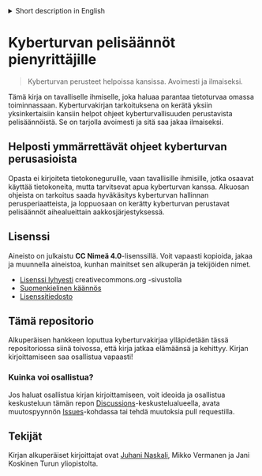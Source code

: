<details>
<summary>Short description in English</summary>

## Cybersecurity 101 for small business owners

This Finnish book was written for regular people who want to improve cybersecurity in their personal or professional life. The purpose of this cybersecurity book is to provide straightforward and simple instructions on the fundamentals of cybersecurity. It's released openly and is free-to-share.

Only in Finnish, for now.
</details>


# Kyberturvan pelisäännöt pienyrittäjille
> Kyberturvan perusteet helpoissa kansissa. Avoimesti ja ilmaiseksi.

Tämä kirja on tavalliselle ihmiselle, joka haluaa parantaa tietoturvaa omassa toiminnassaan. Kyberturvakirjan tarkoituksena on kerätä yksiin yksinkertaisiin kansiin helpot ohjeet kyberturvallisuuden perustavista pelisäännöistä. Se on tarjolla avoimesti ja sitä saa jakaa ilmaiseksi.

## Helposti ymmärrettävät ohjeet kyberturvan perusasioista

Opasta ei kirjoiteta tietokoneguruille, vaan tavallisille ihmisille, jotka osaavat käyttää tietokoneita, mutta tarvitsevat apua kyberturvan kanssa. Alkuosan ohjeista on tarkoitus saada hyväkäsitys kyberturvan hallinnan perusperiaatteista, ja loppuosaan on kerätty kyberturvan perustavat pelisäännöt aihealueittain aakkosjärjestyksessä.

## Lisenssi

Aineisto on julkaistu **CC Nimeä 4.0**-lisenssillä. Voit vapaasti kopioida, jakaa ja muunnella aineistoa, kunhan mainitset sen alkuperän ja tekijöiden nimet.

- [Lisenssi lyhyesti](https://creativecommons.org/licenses/by/4.0/deed.fi) creativecommons.org -sivustolla
- [Suomenkielinen käännös](https://creativecommons.org/licenses/by/4.0/legalcode.fi)
- [Lisenssitiedosto](LICENSE)

## Tämä repositorio

Alkuperäisen hankkeen loputtua kyberturvakirjaa ylläpidetään tässä repositoriossa siinä toivossa, että kirja jatkaa elämäänsä ja kehittyy. Kirjan kirjoittamiseen saa osallistua vapaasti!

### Kuinka voi osallistua?

Jos haluat osallistua kirjan kirjoittamiseen, voit ideoida ja osallistua keskusteluun tämän repon [Discussions](https://github.com/kyberturvakirja/kyberturvakirja/discussions)-keskustelualueella, avata muutospyynnön [Issues](https://github.com/kyberturvakirja/kyberturvakirja/issues)-kohdassa tai tehdä muutoksia pull requestilla.

## Tekijät

Kirjan alkuperäiset kirjoittajat ovat [Juhani Naskali](https://www.naskali.fi), Mikko Vermanen ja Jani Koskinen Turun yliopistolta.

